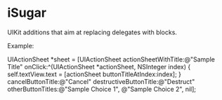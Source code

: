 iSugar
======

UIKit additions that aim at replacing delegates with blocks.

Example:

   UIActionSheet *sheet = [UIActionSheet actionSheetWithTitle:@"Sample Title" onClick:^(UIActionSheet *actionSheet, NSInteger index) {
       self.textView.text = [actionSheet buttonTitleAtIndex:index];
   } cancelButtonTitle:@"Cancel" destructiveButtonTitle:@"Destruct" otherButtonTitles:@"Sample Choice 1", @"Sample Choice 2", nil];

